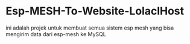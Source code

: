 # Esp-MESH-To-Website-LolaclHost
ini adalah projek untuk membuat semua sistem esp mesh yang bisa mengirim data dari esp-mesh ke MySQL
